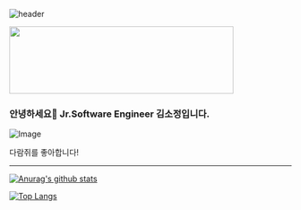  
![header](https://capsule-render.vercel.app/api?type=wave&color=auto&height=300&section=header&text=SO-JUNG'sGithub&fontSize=70)
 
 
<a href="https://github.com/devxb/gitanimals">
  <img
    src="https://render.gitanimals.org/lines/zeze1004?pet-id=625134001276568842"
    width="400"
    height="120"
  />
</a>

 	
### 안녕하세요👋 Jr.Software Engineer 김소정입니다.
![Image](https://github.com/user-attachments/assets/92cd5846-2550-4f23-a49c-b0b1241cf12d)

다람쥐를 좋아합니다!


---



[![Anurag's github stats](https://github-readme-stats.vercel.app/api?username=zeze1004)](https://github.com/anuraghazra/github-readme-stats)	   

[![Top Langs](https://github-readme-stats.vercel.app/api/top-langs/?username=zeze1004&hide=OpenEdge%20ABL&langs_count=8&layout=compact&exclude_repo=python-openstackclient)](https://github.com/anuraghazra/github-readme-stats)	

